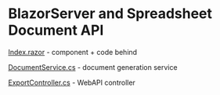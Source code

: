 # BlazorServer and Spreadsheet Document API

[Index.razor](/BlazorServer_SpreadsheetDocumentAPI/Pages/Index.razor) - component + code behind

[DocumentService.cs](/BlazorServer_SpreadsheetDocumentAPI/Code/DocumentService.cs) - document generation service

[ExportController.cs](/BlazorServer_SpreadsheetDocumentAPI/Api/ExportController.cs) - WebAPI controller
